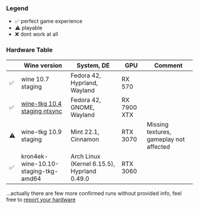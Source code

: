 ### Legend

- ✅ perfect game experience
- ⚠️ playable 
- ❌ dont work at all

### Hardware Table

| | Wine version | System, DE | GPU | Comment |
|-|--------------|------------|-----|---------|
| ✅ | wine 10.7 staging | Fedora 42, Hyprland, Wayland | RX 570 | 
| ✅ | [wine-tkg 10.4 staging ntsync](https://github.com/future-XD/wine-tkg-staging-ntsync-git) | Fedora 42, GNOME, Wayland | RX 7900 XTX | 
| ⚠️ | wine-tkg 10.9 staging | Mint 22.1, Cinnamon | RTX 3070 | Missing textures, gameplay not affected |
| ✅ | kron4ek-wine-10.10-staging-tkg-amd64 | Arch Linux (Kernel 6.15.5), Hyprland 0.49.0 | RTX 3060 |

...actually there are few more confirmed runs without provided info, feel free to [report your hardware](https://github.com/aamaanaa/strinova-linux/issues/new/choose)
